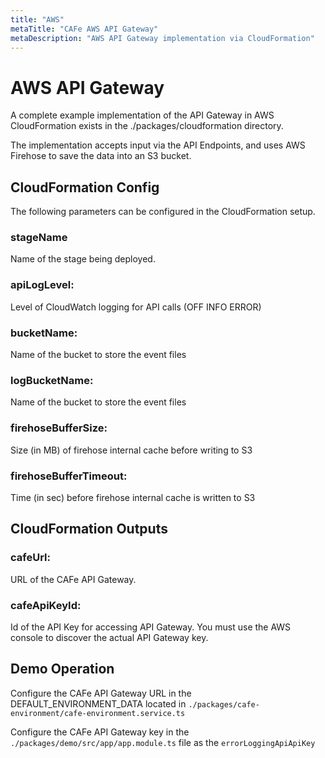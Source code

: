```yaml
---
title: "AWS"
metaTitle: "CAFe AWS API Gateway"
metaDescription: "AWS API Gateway implementation via CloudFormation"
---
```


# AWS API Gateway

A complete example implementation of the API Gateway in AWS CloudFormation exists in the ./packages/cloudformation directory.

The implementation accepts input via the API Endpoints, and uses AWS Firehose to save the data into an S3 bucket.

## CloudFormation Config

The following parameters can be configured in the CloudFormation setup.

###  stageName

Name of the stage being deployed.

### apiLogLevel:

Level of CloudWatch logging for API calls (OFF INFO ERROR)

### bucketName:

Name of the bucket to store the event files

### logBucketName:

Name of the bucket to store the event files

### firehoseBufferSize:

Size (in MB) of firehose internal cache before writing to S3

### firehoseBufferTimeout:

Time (in sec) before firehose internal cache is written to S3

## CloudFormation Outputs

### cafeUrl:

URL of the CAFe API Gateway.

### cafeApiKeyId:

Id of the API Key for accessing API Gateway.
You must use the AWS console to discover the actual API Gateway key.  


## Demo Operation

Configure the CAFe API Gateway URL in the DEFAULT_ENVIRONMENT_DATA located in `./packages/cafe-environment/cafe-environment.service.ts`

Configure the CAFe API Gateway key in the `./packages/demo/src/app/app.module.ts` file as the `errorLoggingApiApiKey`



